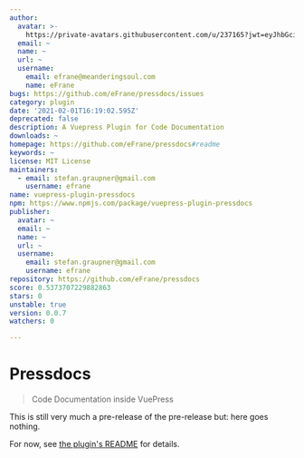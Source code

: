 ```yaml
---
author:
  avatar: >-
    https://private-avatars.githubusercontent.com/u/237165?jwt=eyJhbGciOiJIUzI1NiIsInR5cCI6IkpXVCJ9.eyJpc3MiOiJnaXRodWIuY29tIiwiYXVkIjoicmF3LmdpdGh1YnVzZXJjb250ZW50LmNvbSIsImtleSI6ImtleTEiLCJleHAiOjE3MzQ2NzMzODAsIm5iZiI6MTczNDY3MjE4MCwicGF0aCI6Ii91LzIzNzE2NSJ9.gb_65MGk80UpYStG_48pm1E-nhJdeHol8hEKAuVJyos&v=4
  email: ~
  name: ~
  url: ~
  username:
    email: efrane@meanderingsoul.com
    name: eFrane
bugs: https://github.com/eFrane/pressdocs/issues
category: plugin
date: '2021-02-01T16:19:02.595Z'
deprecated: false
description: A Vuepress Plugin for Code Documentation
downloads: ~
homepage: https://github.com/eFrane/pressdocs#readme
keywords: ~
license: MIT License
maintainers:
  - email: stefan.graupner@gmail.com
    username: efrane
name: vuepress-plugin-pressdocs
npm: https://www.npmjs.com/package/vuepress-plugin-pressdocs
publisher:
  avatar: ~
  email: ~
  name: ~
  url: ~
  username:
    email: stefan.graupner@gmail.com
    username: efrane
repository: https://github.com/eFrane/pressdocs
score: 0.5373707229882863
stars: 0
unstable: true
version: 0.0.7
watchers: 0

---
```


# Pressdocs

> Code Documentation inside VuePress

This is still very much a pre-release of the pre-release but: here goes nothing.

For now, see [the plugin's README](./packages/vuepress-plugin-pressdocs/README.md) for details.
